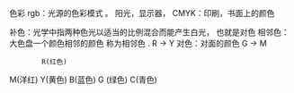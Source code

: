 色彩
rgb：光源的色彩模式 。 阳光，显示器，
CMYK：印刷，书面上的颜色

补色：光学中指两种色光以适当的比例混合而能产生白光，  也就是对色
相邻色：大色盘一个颜色相邻的颜色 称为相邻色 .  R -> Y
对色：对面的颜色 G -> M

  	        R(红色)
M(洋红)             Y(黄色)
B(蓝色)              G (绿色)
        	C(青色)